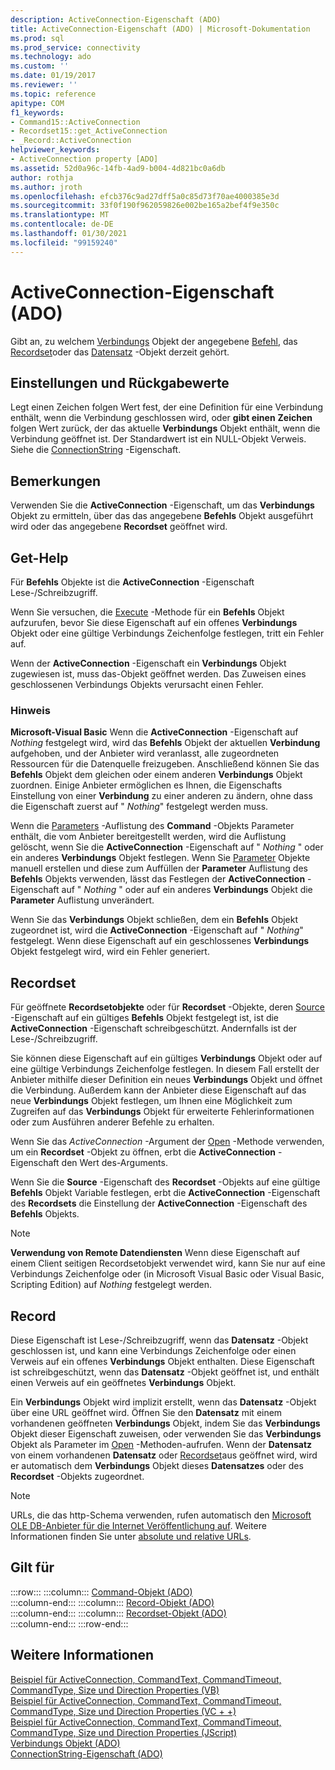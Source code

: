 ```yaml
---
description: ActiveConnection-Eigenschaft (ADO)
title: ActiveConnection-Eigenschaft (ADO) | Microsoft-Dokumentation
ms.prod: sql
ms.prod_service: connectivity
ms.technology: ado
ms.custom: ''
ms.date: 01/19/2017
ms.reviewer: ''
ms.topic: reference
apitype: COM
f1_keywords:
- Command15::ActiveConnection
- Recordset15::get_ActiveConnection
- _Record::ActiveConnection
helpviewer_keywords:
- ActiveConnection property [ADO]
ms.assetid: 52d0a96c-14fb-4ad9-b004-4d821bc0a6db
author: rothja
ms.author: jroth
ms.openlocfilehash: efcb376c9ad27dff5a0c85d73f70ae4000385e3d
ms.sourcegitcommit: 33f0f190f962059826e002be165a2bef4f9e350c
ms.translationtype: MT
ms.contentlocale: de-DE
ms.lasthandoff: 01/30/2021
ms.locfileid: "99159240"
---
```

# <a name="activeconnection-property-ado"></a>ActiveConnection-Eigenschaft (ADO)
Gibt an, zu welchem [Verbindungs](./connection-object-ado.md) Objekt der angegebene [Befehl](./command-object-ado.md), das [Recordset](./recordset-object-ado.md)oder das [Datensatz](./record-object-ado.md) -Objekt derzeit gehört.  
  
## <a name="settings-and-return-values"></a>Einstellungen und Rückgabewerte  
 Legt einen Zeichen folgen Wert fest, der eine Definition für eine Verbindung enthält, wenn die Verbindung geschlossen wird, oder **gibt einen** **Zeichen** folgen Wert zurück, der das aktuelle **Verbindungs** Objekt enthält, wenn die Verbindung geöffnet ist. Der Standardwert ist ein NULL-Objekt Verweis. Siehe die [ConnectionString](./connectionstring-property-ado.md) -Eigenschaft.  
  
## <a name="remarks"></a>Bemerkungen  
 Verwenden Sie die **ActiveConnection** -Eigenschaft, um das **Verbindungs** Objekt zu ermitteln, über das das angegebene **Befehls** Objekt ausgeführt wird oder das angegebene **Recordset** geöffnet wird.  
  
## <a name="command"></a>Get-Help  
 Für **Befehls** Objekte ist die **ActiveConnection** -Eigenschaft Lese-/Schreibzugriff.  
  
 Wenn Sie versuchen, die [Execute](./execute-method-ado-command.md) -Methode für ein **Befehls** Objekt aufzurufen, bevor Sie diese Eigenschaft auf ein offenes **Verbindungs** Objekt oder eine gültige Verbindungs Zeichenfolge festlegen, tritt ein Fehler auf.  
  
 Wenn der **ActiveConnection** -Eigenschaft ein **Verbindungs** Objekt zugewiesen ist, muss das-Objekt geöffnet werden. Das Zuweisen eines geschlossenen Verbindungs Objekts verursacht einen Fehler.  
  
### <a name="note"></a>Hinweis  
 **Microsoft-Visual Basic** Wenn die **ActiveConnection** -Eigenschaft auf *Nothing* festgelegt wird, wird das **Befehls** Objekt der aktuellen **Verbindung** aufgehoben, und der Anbieter wird veranlasst, alle zugeordneten Ressourcen für die Datenquelle freizugeben. Anschließend können Sie das **Befehls** Objekt dem gleichen oder einem anderen **Verbindungs** Objekt zuordnen. Einige Anbieter ermöglichen es Ihnen, die Eigenschafts Einstellung von einer **Verbindung** zu einer anderen zu ändern, ohne dass die Eigenschaft zuerst auf " *Nothing*" festgelegt werden muss.  
  
 Wenn die [Parameters](./parameters-collection-ado.md) -Auflistung des **Command** -Objekts Parameter enthält, die vom Anbieter bereitgestellt werden, wird die Auflistung gelöscht, wenn Sie die **ActiveConnection** -Eigenschaft auf " *Nothing* " oder ein anderes **Verbindungs** Objekt festlegen. Wenn Sie [Parameter](./parameter-object.md) Objekte manuell erstellen und diese zum Auffüllen der **Parameter** Auflistung des **Befehls** Objekts verwenden, lässt das Festlegen der **ActiveConnection** -Eigenschaft auf " *Nothing* " oder auf ein anderes **Verbindungs** Objekt die **Parameter** Auflistung unverändert.  
  
 Wenn Sie das **Verbindungs** Objekt schließen, dem ein **Befehls** Objekt zugeordnet ist, wird die **ActiveConnection** -Eigenschaft auf " *Nothing*" festgelegt. Wenn diese Eigenschaft auf ein geschlossenes **Verbindungs** Objekt festgelegt wird, wird ein Fehler generiert.  
  
## <a name="recordset"></a>Recordset  
 Für geöffnete **Recordsetobjekte** oder für **Recordset** -Objekte, deren [Source](./source-property-ado-recordset.md) -Eigenschaft auf ein gültiges **Befehls** Objekt festgelegt ist, ist die **ActiveConnection** -Eigenschaft schreibgeschützt. Andernfalls ist der Lese-/Schreibzugriff.  
  
 Sie können diese Eigenschaft auf ein gültiges **Verbindungs** Objekt oder auf eine gültige Verbindungs Zeichenfolge festlegen. In diesem Fall erstellt der Anbieter mithilfe dieser Definition ein neues **Verbindungs** Objekt und öffnet die Verbindung. Außerdem kann der Anbieter diese Eigenschaft auf das neue **Verbindungs** Objekt festlegen, um Ihnen eine Möglichkeit zum Zugreifen auf das **Verbindungs** Objekt für erweiterte Fehlerinformationen oder zum Ausführen anderer Befehle zu erhalten.  
  
 Wenn Sie das *ActiveConnection* -Argument der [Open](./open-method-ado-recordset.md) -Methode verwenden, um ein **Recordset** -Objekt zu öffnen, erbt die **ActiveConnection** -Eigenschaft den Wert des-Arguments.  
  
 Wenn Sie die **Source** -Eigenschaft des **Recordset** -Objekts auf eine gültige **Befehls** Objekt Variable festlegen, erbt die **ActiveConnection** -Eigenschaft des **Recordsets** die Einstellung der **ActiveConnection** -Eigenschaft des **Befehls** Objekts.  
  
> [!NOTE]
>  **Verwendung von Remote Datendiensten** Wenn diese Eigenschaft auf einem Client seitigen  Recordsetobjekt verwendet wird, kann Sie nur auf eine Verbindungs Zeichenfolge oder (in Microsoft Visual Basic oder Visual Basic, Scripting Edition) auf *Nothing* festgelegt werden.  
  
## <a name="record"></a>Record  
 Diese Eigenschaft ist Lese-/Schreibzugriff, wenn das **Datensatz** -Objekt geschlossen ist, und kann eine Verbindungs Zeichenfolge oder einen Verweis auf ein offenes **Verbindungs** Objekt enthalten. Diese Eigenschaft ist schreibgeschützt, wenn das **Datensatz** -Objekt geöffnet ist, und enthält einen Verweis auf ein geöffnetes **Verbindungs** Objekt.  
  
 Ein **Verbindungs** Objekt wird implizit erstellt, wenn das **Datensatz** -Objekt über eine URL geöffnet wird. Öffnen Sie den **Datensatz** mit einem vorhandenen geöffneten **Verbindungs** Objekt, indem Sie das **Verbindungs** Objekt dieser Eigenschaft zuweisen, oder verwenden Sie das **Verbindungs** Objekt als Parameter im [Open](./open-method-ado-record.md) -Methoden-aufrufen. Wenn der **Datensatz** von einem vorhandenen **Datensatz** oder [Recordset](./recordset-object-ado.md)aus geöffnet wird, wird er automatisch dem **Verbindungs** Objekt dieses **Datensatzes** oder des **Recordset** -Objekts zugeordnet.  
  
> [!NOTE]
>  URLs, die das http-Schema verwenden, rufen automatisch den [Microsoft OLE DB-Anbieter für die Internet Veröffentlichung auf](../../guide/appendixes/microsoft-ole-db-provider-for-internet-publishing.md). Weitere Informationen finden Sie unter [absolute und relative URLs](../../guide/data/absolute-and-relative-urls.md).  
  
## <a name="applies-to"></a>Gilt für  

:::row:::
    :::column:::
        [Command-Objekt (ADO)](./command-object-ado.md)  
    :::column-end:::
    :::column:::
        [Record-Objekt (ADO)](./record-object-ado.md)  
    :::column-end:::
    :::column:::
        [Recordset-Objekt (ADO)](./recordset-object-ado.md)  
    :::column-end:::
:::row-end:::

## <a name="see-also"></a>Weitere Informationen  
 [Beispiel für ActiveConnection, CommandText, CommandTimeout, CommandType, Size und Direction Properties (VB)](./activeconnection-commandtext-commandtimeout-commandtype-size-example-vb.md)   
 [Beispiel für ActiveConnection, CommandText, CommandTimeout, CommandType, Size und Direction Properties (VC + +)](./activeconnection-commandtext-commandtimeout-commandtype-size-example-vc.md)   
 [Beispiel für ActiveConnection, CommandText, CommandTimeout, CommandType, Size und Direction Properties (JScript)](./activeconnection-commandtext-timeout-type-size-example-jscript.md)   
 [Verbindungs Objekt (ADO)](./connection-object-ado.md)   
 [ConnectionString-Eigenschaft (ADO)](./connectionstring-property-ado.md)